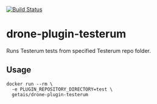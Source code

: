 [![Build Status](https://drone.getais.cloud/api/badges/tomasliumparas/drone-plugin-testerum/status.svg)](https://drone.getais.cloud/tomasliumparas/drone-plugin-testerum)

# drone-plugin-testerum

Runs Testerum tests from specified Testerum repo folder.
## Usage

```
docker run --rm \
  -e PLUGIN_REPOSITORY_DIRECTORY=test \
  getais/drone-plugin-testerum
```
